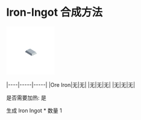 # Iron-Ingot 合成方法

![Icon](6b33913737386414196b6fc10843acac.png)

|----|-----|-----|
|Ore Iron|无|无|
|无|无|无|
|无|无|无|

是否需要加热: 是

生成 Iron Ingot \* 数量 1
<br/> <br/> <br/> 

